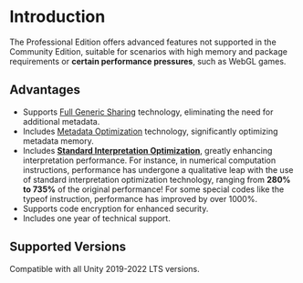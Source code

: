 # Introduction

The Professional Edition offers advanced features not supported in the Community Edition, suitable for scenarios with high memory and package requirements or **certain performance pressures**, such as WebGL games.

## Advantages

- Supports [Full Generic Sharing](../fullgenericsharing) technology, eliminating the need for additional metadata.
- Includes [Metadata Optimization](../metadataoptimization) technology, significantly optimizing metadata memory.
- Includes **[Standard Interpretation Optimization](../basicencryption)**, greatly enhancing interpretation performance. For instance, in numerical computation instructions, performance has undergone a qualitative leap with the use of standard interpretation optimization technology, ranging from **280% to 735%** of the original performance! For some special codes like the typeof instruction, performance has improved by over 1000%.
- Supports code encryption for enhanced security.
- Includes one year of technical support.

## Supported Versions

Compatible with all Unity 2019-2022 LTS versions.
